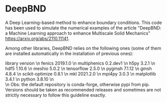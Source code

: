 # DeepBND
A Deep Learning-based method to enhance boundary conditions. This code has been used to simulate the numerical examples of the article "DeepBND: a Machine Learning approach to enhance Multiscale Solid Mechanics" https://arxiv.org/abs/2110.11141.


Among other libraries, DeepBND relies on the following ones (some of them are installed automatically in the installation of previous ones):

library          version  \n
fenics           2019.1.0 \n
multiphenics     0.2.dev1 \n
h5py             3.2.1 \n
hdf5             1.10.6 \n
meshio           5.0.2 \n
tensorflow       2.5.0 \n
pygmsh           7.1.12 \n
gmsh             4.8.4 \n
scikit-optimize  0.8.1 \n
mkl              2021.2.0 \n
mpi4py           3.0.3 \n
matplotlib       3.4.1 \n
python 		 3.8.10 \n  
\n
Obs: the default repository is conda-forge, otherwise pypi from pip. Versions should be taken as recommended releases and sometimes are not strictly necessary to follow this guideline exactly. 



            


